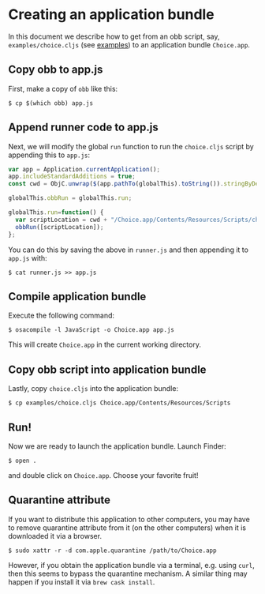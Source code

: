# Creating an application bundle

In this document we describe how to get from an obb script, say, `examples/choice.cljs`
(see [examples](../examples/choice.cljs)) to an application bundle `Choice.app`.

## Copy obb to app.js

First, make a copy of `obb` like this:

```
$ cp $(which obb) app.js
```

## Append runner code to app.js

Next, we will modify the global `run` function to run the `choice.cljs` script by appending this to `app.js`:

``` javascript
var app = Application.currentApplication();
app.includeStandardAdditions = true;
const cwd = ObjC.unwrap($(app.pathTo(globalThis).toString()).stringByDeletingLastPathComponent);

globalThis.obbRun = globalThis.run;

globalThis.run=function() {
  var scriptLocation = cwd + "/Choice.app/Contents/Resources/Scripts/choice.cljs";
  obbRun([scriptLocation]);
};
```

You can do this by saving the above in `runner.js` and then appending it to `app.js` with:

```
$ cat runner.js >> app.js
```

## Compile application bundle

Execute the following command:

```
$ osacompile -l JavaScript -o Choice.app app.js
```

This will create `Choice.app` in the current working directory.

## Copy obb script into application bundle

Lastly, copy `choice.cljs` into the application bundle:

```
$ cp examples/choice.cljs Choice.app/Contents/Resources/Scripts
```

## Run!

Now we are ready to launch the application bundle. Launch Finder:

```
$ open .
```

and double click on `Choice.app`. Choose your favorite fruit!

## Quarantine attribute

If you want to distribute this application to other computers, you may have to
remove quarantine attribute from it (on the other computers) when it is
downloaded it via a browser.

```
$ sudo xattr -r -d com.apple.quarantine /path/to/Choice.app
```

However, if you obtain the application bundle via a terminal, e.g. using `curl`,
then this seems to bypass the quarantine mechanism. A similar thing may happen
if you install it via `brew cask install`.

